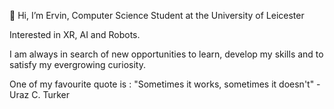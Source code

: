 👋 Hi, I’m Ervin, Computer Science Student at the University of Leicester

 Interested in XR, AI and Robots.
 
 I am always in search of new opportunities to learn, develop my skills and to satisfy my evergrowing curiosity.

One of my favourite quote is : 
"Sometimes it works, sometimes it doesn't" - Uraz C. Turker

<!---
RivenSama/RivenSama is a ✨ special ✨ repository because its `README.md` (this file) appears on your GitHub profile.
You can click the Preview link to take a look at your changes.
--->

